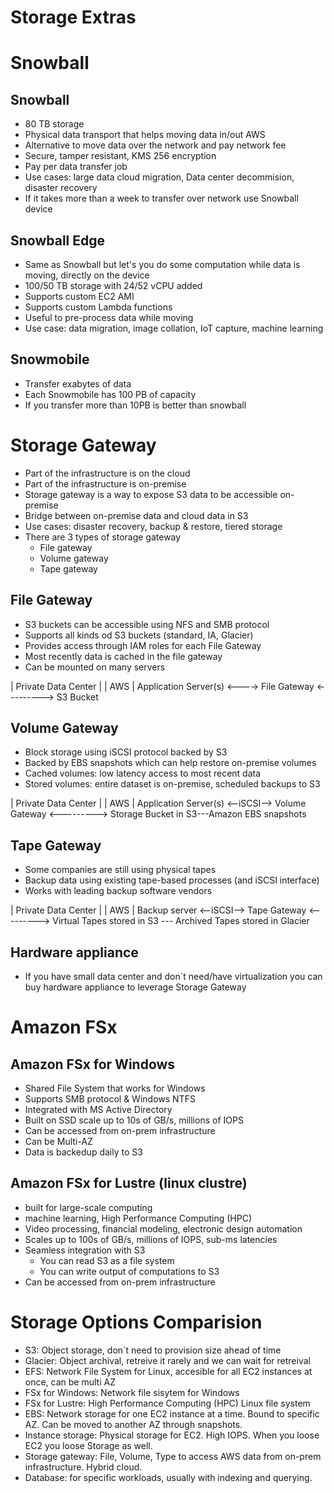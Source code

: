# Storage Extras

# Snowball
## Snowball
* 80 TB storage
* Physical data transport that helps moving data in/out AWS
* Alternative to move data over the network and pay network fee
* Secure, tamper resistant, KMS 256 encryption
* Pay per data transfer job
* Use cases: large data cloud migration, Data center decommision, disaster recovery
* If it takes more than a week to transfer over network use Snowball device

## Snowball Edge
* Same as Snowball but let's you do some computation while data is moving, directly on the device
* 100/50 TB storage with 24/52 vCPU added
* Supports custom EC2 AMI
* Supports custom Lambda functions
* Useful to pre-process data while moving
* Use case: data migration, image collation, IoT capture, machine learning

## Snowmobile
* Transfer exabytes of data 
* Each Snowmobile has 100 PB of capacity
* If you transfer more than 10PB is better than snowball

# Storage Gateway
* Part of the infrastructure is on the cloud
* Part of the infrastructure is on-premise
* Storage gateway is a way to expose S3 data to be accessible on-premise
* Bridge between on-premise data and cloud data in S3
* Use cases: disaster recovery, backup & restore, tiered storage
* There are 3 types of storage gateway
  * File gateway
  * Volume gateway
  * Tape gateway

## File Gateway
* S3 buckets can be accessible using NFS and SMB protocol
* Supports all kinds od S3 buckets (standard, IA, Glacier)
* Provides access through IAM roles for each File Gateway
* Most recently data is cached in the file gateway
* Can be mounted on many servers

| Private Data Center                    |      |     AWS     |
Application Server(s) <----> File Gateway <---------> S3 Bucket

## Volume Gateway
* Block storage using iSCSI protocol backed by S3
* Backed by EBS snapshots which can help restore on-premise volumes
* Cached volumes: low latency access to most recent data
* Stored volumes: entire dataset is on-premise, scheduled backups to S3

| Private Data Center                           |          |     AWS                        |
Application Server(s) <--iSCSI--> Volume Gateway <---------> Storage Bucket in S3---Amazon EBS snapshots

## Tape Gateway
* Some companies are still using physical tapes
* Backup data using existing tape-based processes (and iSCSI interface)
* Works with leading backup software vendors

| Private Data Center                |           |     AWS     |
Backup server <--iSCSI--> Tape Gateway <---------> Virtual Tapes stored in S3 --- Archived Tapes stored in Glacier

## Hardware appliance
* If you have small data center and don`t need/have virtualization you can buy hardware appliance to leverage Storage Gateway

# Amazon FSx
## Amazon FSx for Windows
* Shared File System that works for Windows
* Supports SMB protocol & Windows NTFS
* Integrated with MS Active Directory
* Built on SSD scale up to 10s of GB/s, millions of IOPS
* Can be accessed from on-prem infrastructure
* Can be Multi-AZ
* Data is backedup daily to S3

## Amazon FSx for Lustre (linux clustre)
* built for large-scale computing
* machine learning, High Performance Computing (HPC)
* Video processing, financial modeling, electronic design automation
* Scales up to 100s of GB/s, millions of IOPS, sub-ms latencies
* Seamless integration with S3
  * You can read S3 as a file system
  * You can write output of computations to S3
* Can be accessed from on-prem infrastructure

# Storage Options Comparision
* S3: Object storage, don`t need to provision size ahead of time
* Glacier: Object archival, retreive it rarely and we can wait for retreival
* EFS: Network File System for Linux, accesible for all EC2 instances at once, can be multi AZ
* FSx for Windows: Network file sisytem for Windows
* FSx for Lustre: High Performance Computing (HPC) Linux file system
* EBS: Network storage for one EC2 instance at a time. Bound to specific AZ. Can be moved to another AZ through snapshots.
* Instance storage: Physical storage for EC2. High IOPS. When you loose EC2 you loose Storage as well.
* Storage gateway: File, Volume, Type to access AWS data from on-prem infrastructure. Hybrid cloud.
* Database: for specific workloads, usually with indexing and querying.